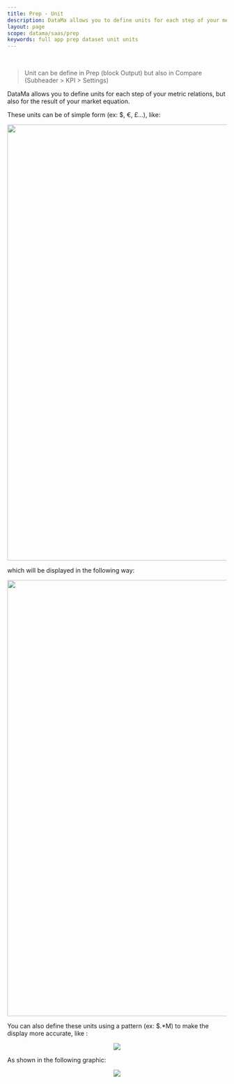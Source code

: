 ```yaml
---
title: Prep - Unit
description: DataMa allows you to define units for each step of your metric relations, but also for the result of your market equation. 
layout: page
scope: datama/saas/prep
keywords: full app prep dataset unit units
---
```


<br>

> Unit can be define in Prep (block Output) but also in Compare (Subheader > KPI > Settings)

DataMa allows you to define units for each step of your metric relations, but also for the result of your market equation. 

These units can be of simple form (ex: $, €, £...), like:

<center><img src="{{site.url}}/{{site.baseurl}}/core_app/new/prep/interface/images/prep_unit1.jpg" style="width:1000px;"/></center>



 which will be displayed in the following way: 

<center><img src="{{site.url}}/{{site.baseurl}}/core_app/new/prep/interface/images/prep_unit2.jpg" style="width:1000px;"/></center>



You can also define these units using a pattern (ex: $.*M) to make the display more accurate, like :

<center><img src="{{site.url}}/{{site.baseurl}}/core_app/new/prep/interface/images/prep_unit3.jpg"/></center>


As shown in the following graphic:

<center><img src="{{site.url}}/{{site.baseurl}}/core_app/new/prep/interface/images/prep_unit4.jpg"/></center>

